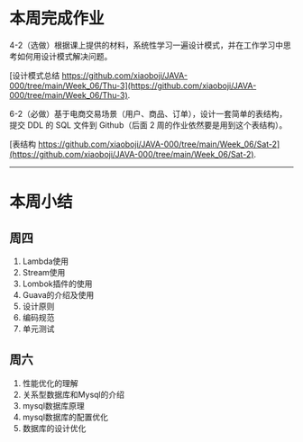 
# 本周完成作业
4-2（选做）根据课上提供的材料，系统性学习一遍设计模式，并在工作学习中思考如何用设计模式解决问题。

[设计模式总结 https://github.com/xiaoboji/JAVA-000/tree/main/Week_06/Thu-3](https://github.com/xiaoboji/JAVA-000/tree/main/Week_06/Thu-3).

6-2（必做）基于电商交易场景（用户、商品、订单），设计一套简单的表结构，提交 DDL 的 SQL 文件到 Github（后面 2 周的作业依然要是用到这个表结构）。

[表结构 https://github.com/xiaoboji/JAVA-000/tree/main/Week_06/Sat-2](https://github.com/xiaoboji/JAVA-000/tree/main/Week_06/Sat-2).

--- 

# 本周小结
## 周四
1. Lambda使用
2. Stream使用
3. Lombok插件的使用
4. Guava的介绍及使用
5. 设计原则
6. 编码规范
7. 单元测试

## 周六
1. 性能优化的理解
2. 关系型数据库和Mysql的介绍
3. mysql数据库原理
4. mysql数据库的配置优化
5. 数据库的设计优化